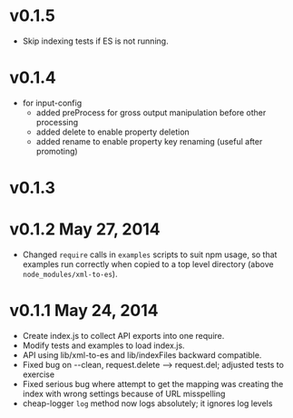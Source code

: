 # v0.1.5
  * Skip indexing tests if ES is not running.

# v0.1.4
  * for input-config
    * added preProcess for gross output manipulation before other processing
    * added delete to enable property deletion
    * added rename to enable property key renaming (useful after promoting)

# v0.1.3

# v0.1.2   May 27, 2014
  * Changed ````require```` calls in ````examples```` scripts to suit npm usage, so that examples run correctly when
   copied to a top level directory (above ````node_modules/xml-to-es````).

# v0.1.1   May 24, 2014

 * Create index.js to collect API exports into one require.
 * Modify tests and examples to load index.js.
 * API using lib/xml-to-es and lib/indexFiles backward compatible.
 * Fixed bug on --clean, request.delete --> request.del; adjusted tests to exercise
 * Fixed serious bug where attempt to get the mapping was creating the index with wrong settings because of URL
 misspelling
 * cheap-logger ````log```` method now logs absolutely; it ignores log levels

